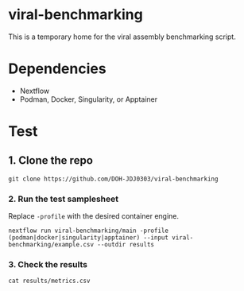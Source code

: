 # viral-benchmarking
This is a temporary home for the viral assembly benchmarking script.

# Dependencies
- Nextflow
- Podman, Docker, Singularity, or Apptainer

# Test
## 1. Clone the repo
```
git clone https://github.com/DOH-JDJ0303/viral-benchmarking
```
### 2. Run the test samplesheet
Replace `-profile` with the desired container engine.
```
nextflow run viral-benchmarking/main -profile (podman|docker|singularity|apptainer) --input viral-benchmarking/example.csv --outdir results
```
### 3. Check the results
```
cat results/metrics.csv
```
